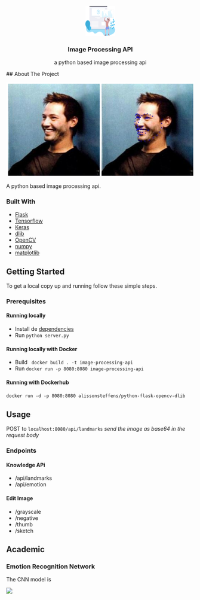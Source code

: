 <!-- PROJECT SHIELDS -->
<!--
*** I'm using markdown "reference style" links for readability.
*** Reference links are enclosed in brackets [ ] instead of parentheses ( ).
*** See the bottom of this document for the declaration of the reference variables
*** for contributors-url, forks-url, etc. This is an optional, concise syntax you may use.
*** https://www.markdownguide.org/basic-syntax/#reference-style-links
-->

<!-- PROJECT LOGO -->
<p align="center">
  <a href="https://github.com/github_username/repo">
    <img src="demo/cover.svg" alt="Logo" width="80" height="80">
  </a>

  <h3 align="center">Image Processing API</h3>

  <p align="center">
    a python based image processing api
  </p>
</p>
<!-- ABOUT THE PROJECT -->
## About The Project

![](/demo/landmark.png)

A python based image processing api.


### Built With

* [Flask](https://github.com/pallets/flask)
* [Tensorflow](https://github.com/tensorflow/tensorflow)
* [Keras](https://github.com/keras-team/keras)
* [dlib](https://github.com/davisking/dlib)
* [OpenCV](https://github.com/opencv/opencv)
* [numpy](https://github.com/numpy/numpy)
* [matplotlib](https://github.com/matplotlib/matplotlib)

<!-- GETTING STARTED -->
## Getting Started

To get a local copy up and running follow these simple steps.

### Prerequisites

#### Running locally
* Install de [dependencies](requirements.txt)
* Run ``` python server.py ``` 
  
#### Running locally with Docker

* Build ``` docker build . -t image-processing-api```
* Run ``` docker run -p 8080:8080 image-processing-api ```

#### Running with Dockerhub 
``` docker run -d -p 8080:8080 alissonsteffens/python-flask-opencv-dlib ```

## Usage
POST to ```localhost:8080/api/landmarks``` *send the image as base64 in the request body*

### Endpoints

#### Knowledge APi
* /api/landmarks
* /api/emotion

#### Edit Image
* /grayscale
* /negative
* /thumb
* /sketch


## Academic

### Emotion Recognition Network

The CNN model is

![](demo/model.png)
